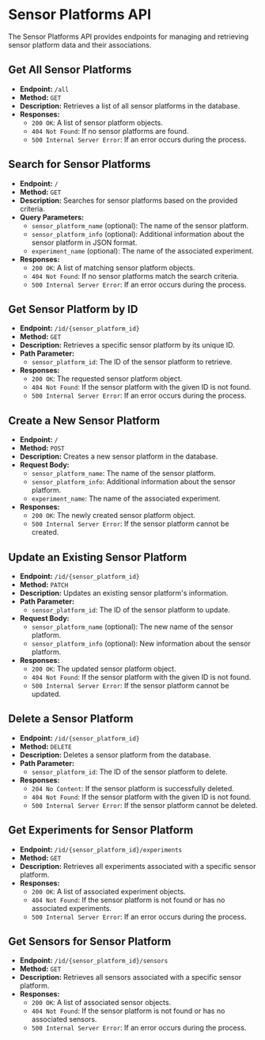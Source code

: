 # Sensor Platforms API

The Sensor Platforms API provides endpoints for managing and retrieving sensor platform data and their associations.

## Get All Sensor Platforms

- **Endpoint:** `/all`
- **Method:** `GET`
- **Description:** Retrieves a list of all sensor platforms in the database.
- **Responses:**
  - `200 OK`: A list of sensor platform objects.
  - `404 Not Found`: If no sensor platforms are found.
  - `500 Internal Server Error`: If an error occurs during the process.

## Search for Sensor Platforms

- **Endpoint:** `/`
- **Method:** `GET`
- **Description:** Searches for sensor platforms based on the provided criteria.
- **Query Parameters:**
  - `sensor_platform_name` (optional): The name of the sensor platform.
  - `sensor_platform_info` (optional): Additional information about the sensor platform in JSON format.
  - `experiment_name` (optional): The name of the associated experiment.
- **Responses:**
  - `200 OK`: A list of matching sensor platform objects.
  - `404 Not Found`: If no sensor platforms match the search criteria.
  - `500 Internal Server Error`: If an error occurs during the process.

## Get Sensor Platform by ID

- **Endpoint:** `/id/{sensor_platform_id}`
- **Method:** `GET`
- **Description:** Retrieves a specific sensor platform by its unique ID.
- **Path Parameter:**
  - `sensor_platform_id`: The ID of the sensor platform to retrieve.
- **Responses:**
  - `200 OK`: The requested sensor platform object.
  - `404 Not Found`: If the sensor platform with the given ID is not found.
  - `500 Internal Server Error`: If an error occurs during the process.

## Create a New Sensor Platform

- **Endpoint:** `/`
- **Method:** `POST`
- **Description:** Creates a new sensor platform in the database.
- **Request Body:**
  - `sensor_platform_name`: The name of the sensor platform.
  - `sensor_platform_info`: Additional information about the sensor platform.
  - `experiment_name`: The name of the associated experiment.
- **Responses:**
  - `200 OK`: The newly created sensor platform object.
  - `500 Internal Server Error`: If the sensor platform cannot be created.

## Update an Existing Sensor Platform

- **Endpoint:** `/id/{sensor_platform_id}`
- **Method:** `PATCH`
- **Description:** Updates an existing sensor platform's information.
- **Path Parameter:**
  - `sensor_platform_id`: The ID of the sensor platform to update.
- **Request Body:**
  - `sensor_platform_name` (optional): The new name of the sensor platform.
  - `sensor_platform_info` (optional): New information about the sensor platform.
- **Responses:**
  - `200 OK`: The updated sensor platform object.
  - `404 Not Found`: If the sensor platform with the given ID is not found.
  - `500 Internal Server Error`: If the sensor platform cannot be updated.

## Delete a Sensor Platform

- **Endpoint:** `/id/{sensor_platform_id}`
- **Method:** `DELETE`
- **Description:** Deletes a sensor platform from the database.
- **Path Parameter:**
  - `sensor_platform_id`: The ID of the sensor platform to delete.
- **Responses:**
  - `204 No Content`: If the sensor platform is successfully deleted.
  - `404 Not Found`: If the sensor platform with the given ID is not found.
  - `500 Internal Server Error`: If the sensor platform cannot be deleted.

## Get Experiments for Sensor Platform

- **Endpoint:** `/id/{sensor_platform_id}/experiments`
- **Method:** `GET`
- **Description:** Retrieves all experiments associated with a specific sensor platform.
- **Responses:**
  - `200 OK`: A list of associated experiment objects.
  - `404 Not Found`: If the sensor platform is not found or has no associated experiments.
  - `500 Internal Server Error`: If an error occurs during the process.

## Get Sensors for Sensor Platform

- **Endpoint:** `/id/{sensor_platform_id}/sensors`
- **Method:** `GET`
- **Description:** Retrieves all sensors associated with a specific sensor platform.
- **Responses:**
  - `200 OK`: A list of associated sensor objects.
  - `404 Not Found`: If the sensor platform is not found or has no associated sensors.
  - `500 Internal Server Error`: If an error occurs during the process.
